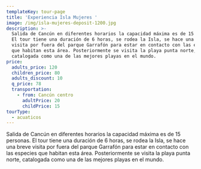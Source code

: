 ```yaml
---
templateKey: tour-page
title: 'Experiencia Isla Mujeres '
image: /img/isla-mujeres-deposit-1200.jpg
description: >-
  Salida de Cancún en diferentes horarios la capacidad máxima es de 15 personas.
  El tour tiene una duración de 6 horas, se rodea la Isla, se hace una breve
  visita por fuera del parque Garrafón para estar en contacto con las especies
  que habitan esta área. Posteriormente se visita la playa punta norte,
  catalogada como una de las mejores playas en el mundo.
price:
  adults_price: 120
  children_price: 80
  adults_discount: 10
  q_price: 78
  transportation:
    - from: Cancún centro
      adultPrice: 20
      childPrice: 15
tourType:
  - acuaticos
---
```

Salida de Cancún en diferentes horarios la capacidad máxima es de 15 personas. El tour tiene una duración de 6 horas, se rodea la Isla, se hace una breve visita por fuera del parque Garrafón para estar en contacto con las especies que habitan esta área. Posteriormente se visita la playa punta norte, catalogada como una de las mejores playas en el mundo.